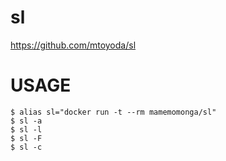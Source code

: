 # sl

https://github.com/mtoyoda/sl

# USAGE

	$ alias sl="docker run -t --rm mamemomonga/sl"
	$ sl -a
	$ sl -l
	$ sl -F
	$ sl -c

